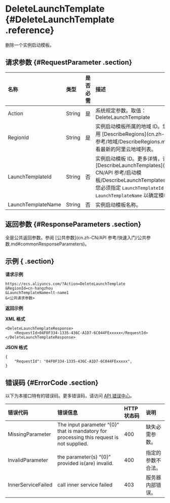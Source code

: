 # DeleteLaunchTemplate {#DeleteLaunchTemplate .reference}

删除一个实例启动模板。

## 请求参数 {#RequestParameter .section}

|名称|类型|是否必需|描述|
|:-|:-|:---|:-|
|Action|String|是|系统规定参数。取值：DeleteLaunchTemplate|
|RegionId|String|是|实例启动模板所属的地域 ID。您可以调用 [DescribeRegions](cn.zh-CN/API 参考/地域/DescribeRegions.md#) 查看最新的阿里云地域列表。|
|LaunchTemplateId|String|否|实例启动模板 ID。更多详情，请调用 [DescribeLaunchTemplates](cn.zh-CN/API 参考/启动模板/DescribeLaunchTemplates.md#)。您必须指定 `LaunchTemplateId` 或 `LaunchTemplateName` 以确定模板。|
|LaunchTemplateName|String|否|实例启动模板名称。|

## 返回参数 {#ResponseParameters .section}

全是公共返回参数。参阅 [公共参数](cn.zh-CN/API 参考/快速入门/公共参数.md#commonResponseParameters)。

## 示例 { .section}

**请求示例** 

```
https://ecs.aliyuncs.com/?Action=DeleteLaunchTemplate
&RegionId=cn-hangzhou
&LaunchTemplateName=lt-name1
&<公共请求参数>
```

**返回示例** 

**XML 格式**

```
<DeleteLaunchTemplateResponse>
    <RequestId>04F0F334-1335-436C-A1D7-6C044FExxxxx</RequestId>
</DeleteLaunchTemplateResponse>
```

 **JSON 格式** 

```
{
    "RequestId": "04F0F334-1335-436C-A1D7-6C044FExxxxx",
}
```

## 错误码 {#ErrorCode .section}

以下为本接口特有的错误码。更多错误码，请访问 [API 错误中心](https://error-center.aliyun.com/status/product/Ecs)。

|错误代码|错误信息|HTTP 状态码|说明|
|:---|:---|:-------|:-|
|MissingParameter|The input parameter “\{0\}” that is mandatory for processing this request is not supplied.|400|缺失必需参数。|
|InvalidParameter|the parameter\(s\) “\{0\}” provided is\(are\) invalid.|400|指定的参数不合法。|
|InnerServiceFailed|call inner service failed|403|服务器内部错误。|

